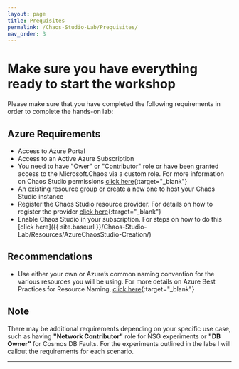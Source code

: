 ```yaml
---
layout: page
title: Prequisites
permalink: /Chaos-Studio-Lab/Prequisites/
nav_order: 3
---
```


# Make sure you have everything ready to start the workshop
Please make sure that you have completed the following requirements in order to complete the hands-on lab:

## Azure Requirements
- Access to Azure Portal
- Access to an Active Azure Subscription
- You need to have "Ower" or "Contributor" role or have been granted access to the Microsoft.Chaos via a custom role.  For more information on Chaos Studio permissions [click here](https://learn.microsoft.com/en-us/azure/chaos-studio/chaos-studio-permissions-security){:target="_blank"}
- An existing resource group or create a new one to host your Chaos Studio instance
- Register the Chaos Studio resource provider.  For details on how to register the provider [click here](https://learn.microsoft.com/en-us/azure/chaos-studio/chaos-studio-quickstart-azure-portal#register-the-chaos-studio-resource-provider){:target="_blank"}
- Enable Chaos Studio in your subscription.  For steps on how to do this [click here]({{ site.baseurl }}/Chaos-Studio-Lab/Resources/AzureChaosStudio-Creation/)

## Recommendations
- Use either your own or Azure’s common naming convention for the various resources you will be using.  For more details on Azure Best Practices for Resource Naming, [click here](https://learn.microsoft.com/en-us/azure/cloud-adoption-framework/ready/azure-best-practices/resource-naming){:target="_blank"}


## Note
There may be additional requirements depending on your specific use case, such as having **"Network Contributor"** role for NSG experiments or **"DB Owner"** for Cosmos DB Faults.  For the experiments outlined in the labs I will callout the requirements for each scenario. 

----


